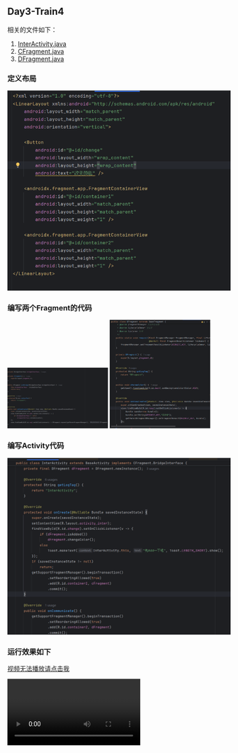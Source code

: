 ## Day3-Train4

相关的文件如下：
1. [InterActivity.java](https://partner-gitlab.mioffice.cn/nj-trainingcollege/miclassroom240819/androidgroup4/tanzhehao/homework/-/blob/main/day3/app/src/main/java/fan/akua/day3/activities/InterActivity.java)
2. [CFragment.java](https://partner-gitlab.mioffice.cn/nj-trainingcollege/miclassroom240819/androidgroup4/tanzhehao/homework/-/blob/main/day3/app/src/main/java/fan/akua/day3/fragments/CFragment.java)
3. [DFragment.java](https://partner-gitlab.mioffice.cn/nj-trainingcollege/miclassroom240819/androidgroup4/tanzhehao/homework/-/blob/main/day3/app/src/main/java/fan/akua/day3/fragments/DFragment.java)

### 定义布局

![activity_inter](vx_images/33824268495771.png)

### 编写两个Fragment的代码

<div>
    <img src="vx_images/152325095614146.png" alt="CFragment" width="45%">
    <img src="vx_images/454795334898812.png" alt="DFragment" width="45%">
</div>

### 编写Activity代码

![InterActivity](vx_images/18395047464898.png)

### 运行效果如下

[视频无法播放请点击我](https://partner-gitlab.mioffice.cn/nj-trainingcollege/miclassroom240819/androidgroup4/tanzhehao/homework/-/tree/main/day3/vx_images/Screen_recording_20240821_142211.mp4)

<div>
    <video src="vx_images/Screen_recording_20240821_142211.mp4"></video>
</div>
